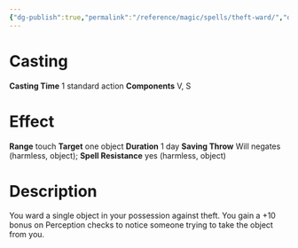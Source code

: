 ```yaml
---
{"dg-publish":true,"permalink":"/reference/magic/spells/theft-ward/","dgHomeLink":true,"dgPassFrontmatter":false}
---
```



# Casting
**Casting Time** 1 standard action
**Components** V, S

# Effect
**Range** touch
**Target** one object
**Duration** 1 day
**Saving Throw** Will negates (harmless, object); **Spell Resistance** yes (harmless, object)

# Description
You ward a single object in your possession against theft. You gain a +10 bonus on Perception checks to notice someone trying to take the object from you.